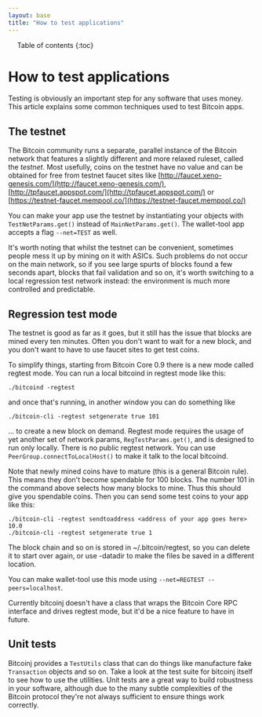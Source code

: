 ```yaml
---
layout: base
title: "How to test applications"
---
```


<div markdown="1" id="toc" class="toc"><div markdown="1">

* Table of contents
{:toc}

</div></div>

<div markdown="1" class="toccontent">

# How to test applications

Testing is obviously an important step for any software that uses money. This article explains some common techniques used to test Bitcoin apps.

## The testnet

The Bitcoin community runs a separate, parallel instance of the Bitcoin network that features a slightly different and more relaxed ruleset, called the _testnet_. Most usefully, coins on the testnet have no value and can be obtained for free from testnet faucet sites like [http://faucet.xeno-genesis.com/](http://faucet.xeno-genesis.com/), [http://tpfaucet.appspot.com/](http://tpfaucet.appspot.com/) or [https://testnet-faucet.mempool.co/](https://testnet-faucet.mempool.co/)

You can make your app use the testnet by instantiating your objects with `TestNetParams.get()` instead of `MainNetParams.get()`. The wallet-tool app accepts a flag `--net=TEST` as well.

It's worth noting that whilst the testnet can be convenient, sometimes people mess it up by mining on it with ASICs. Such problems do not occur on the main network, so if you see large spurts of blocks found a few seconds apart, blocks that fail validation and so on, it's worth switching to a local regression test network instead: the environment is much more controlled and predictable.

## Regression test mode

The testnet is good as far as it goes, but it still has the issue that blocks are mined every ten minutes. Often you don't want to wait for a new block, and you don't want to have to use faucet sites to get test coins.

To simplify things, starting from Bitcoin Core 0.9 there is a new mode called regtest mode. You can run a local bitcoind in regtest mode like this:

~~~
./bitcoind -regtest
~~~

and once that's running, in another window you can do something like

~~~
./bitcoin-cli -regtest setgenerate true 101
~~~

... to create a new block on demand. Regtest mode requires the usage of yet another set of network params, `RegTestParams.get()`, and is designed to run only locally. There is no public regtest network. You can use `PeerGroup.connectToLocalHost()` to make it talk to the local bitcoind.

Note that newly mined coins have to mature (this is a general Bitcoin rule). This means they don't become spendable for 100 blocks. The number 101 in the command above selects how many blocks to mine. Thus this should give you spendable coins. Then you can send some test coins to your app like this:

~~~
./bitcoin-cli -regtest sendtoaddress <address of your app goes here> 10.0
./bitcoin-cli -regtest setgenerate true 1
~~~

The block chain and so on is stored in ~/.bitcoin/regtest, so you can delete it to start over again, or use -datadir to make the files be saved in a different location.

You can make wallet-tool use this mode using `--net=REGTEST --peers=localhost`.

Currently bitcoinj doesn't have a class that wraps the Bitcoin Core RPC interface and drives regtest mode, but it'd be a nice feature to have in future.

## Unit tests

Bitcoinj provides a `TestUtils` class that can do things like manufacture fake `Transaction` objects and so on. Take a look at the test suite for bitcoinj itself to see how to use the utilities. Unit tests are a great way to build robustness in your software, although due to the many subtle complexities of the Bitcoin protocol they're not always sufficient to ensure things work correctly.

</div>
